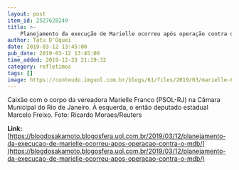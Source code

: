 ```yaml
---
layout: post
item_id: 2527628249
title: >-
    Planejamento da execução de Marielle ocorreu após operação contra o MDB
author: Tatu D'Oquei
date: 2019-03-12 13:45:00
pub_date: 2019-03-12 13:45:00
time_added: 2019-12-23 21:19:32
category: refletimos
tags: []
image: https://conteudo.imguol.com.br/blogs/61/files/2019/03/marielle-615x300.jpg
---
```


Caixão com o corpo da vereadora Marielle Franco (PSOL-RJ) na Câmara Municipal do Rio de Janeiro. À esquerda, o então deputado estadual Marcelo Freixo. Foto: Ricardo Moraes/Reuters

**Link:** [https://blogdosakamoto.blogosfera.uol.com.br/2019/03/12/planejamento-da-execucao-de-marielle-ocorreu-apos-operacao-contra-o-mdb/](https://blogdosakamoto.blogosfera.uol.com.br/2019/03/12/planejamento-da-execucao-de-marielle-ocorreu-apos-operacao-contra-o-mdb/)

